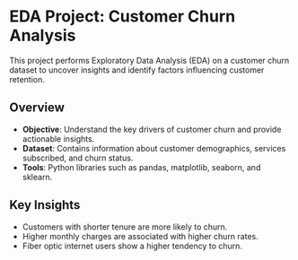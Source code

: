 # EDA Project: Customer Churn Analysis

This project performs Exploratory Data Analysis (EDA) on a customer churn dataset to uncover insights and identify factors influencing customer retention.

## Overview
- **Objective**: Understand the key drivers of customer churn and provide actionable insights.
- **Dataset**: Contains information about customer demographics, services subscribed, and churn status.
- **Tools**: Python libraries such as pandas, matplotlib, seaborn, and sklearn.

## Key Insights
- Customers with shorter tenure are more likely to churn.
- Higher monthly charges are associated with higher churn rates.
- Fiber optic internet users show a higher tendency to churn.